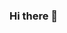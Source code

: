 ### Hi there 👋

<!--
**eaoliveira13/eaoliveira13** is a ✨ _special_ ✨ repository because its `README.md` (this file) appears on your GitHub profile.

Here are some ideas to get you started:

- 🔭 I’m currently working on ... CMS Trinix
- 🌱 I’m currently learning ... HTML, CSS, JAVASCRIPT
- 👯 I’m looking to collaborate on ...  INSPECIONAR CÓDIGOS
- 🤔 I’m looking for help with ...  JAVASCRIPT
- 💬 Ask me about ...  CMS
- 📫 How to reach me: ...  eaoliveira.cne@gmail.com
- 😄 Pronouns: ... 
- ⚡ Fun fact: ... 
--> 

